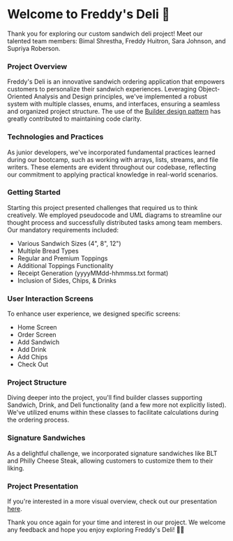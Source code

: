 # Welcome to Freddy's Deli 🥪

Thank you for exploring our custom sandwich deli project! Meet our talented team members: Bimal Shrestha, Freddy Huitron, Sara Johnson, and Supriya Roberson.

### Project Overview

Freddy's Deli is an innovative sandwich ordering application that empowers customers to personalize their sandwich experiences. Leveraging Object-Oriented Analysis and Design principles, we've implemented a robust system with multiple classes, enums, and interfaces, ensuring a seamless and organized project structure. The use of the [Builder design pattern](https://refactoring.guru/design-patterns/builder/java/example) has greatly contributed to maintaining code clarity.

### Technologies and Practices

As junior developers, we've incorporated fundamental practices learned during our bootcamp, such as working with arrays, lists, streams, and file writers. These elements are evident throughout our codebase, reflecting our commitment to applying practical knowledge in real-world scenarios.

### Getting Started

Starting this project presented challenges that required us to think creatively. We employed pseudocode and UML diagrams to streamline our thought process and successfully distributed tasks among team members. Our mandatory requirements included:

- Various Sandwich Sizes (4", 8", 12")
- Multiple Bread Types
- Regular and Premium Toppings
- Additional Toppings Functionality
- Receipt Generation (yyyyMMdd-hhmmss.txt format)
- Inclusion of Sides, Chips, & Drinks

### User Interaction Screens

To enhance user experience, we designed specific screens:

- Home Screen
- Order Screen
- Add Sandwich
- Add Drink
- Add Chips
- Check Out

### Project Structure

Diving deeper into the project, you'll find builder classes supporting Sandwich, Drink, and Deli functionality (and a few more not explicitly listed). We've utilized enums within these classes to facilitate calculations during the ordering process.

### Signature Sandwiches

As a delightful challenge, we incorporated signature sandwiches like BLT and Philly Cheese Steak, allowing customers to customize them to their liking.

### Project Presentation

If you're interested in a more visual overview, check out our presentation [here](https://docs.google.com/presentation/d/1gDbJw5tw72RGPNqXvlJA4IqWY-a_lNjbtwMuBo-ublQ/edit?usp=sharing).

Thank you once again for your time and interest in our project. We welcome any feedback and hope you enjoy exploring Freddy's Deli! 🌯🥤
